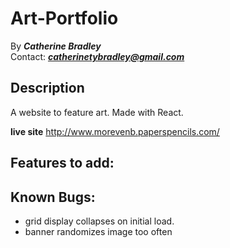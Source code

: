 # Art-Portfolio

By _**Catherine Bradley**_</br>
Contact: _**catherinetybradley@gmail.com**_</br>

## Description

A website to feature art. Made with React.

**live site** http://www.morevenb.paperspencils.com/

## Features to add:

## Known Bugs:

- grid display collapses on initial load.
- banner randomizes image too often
